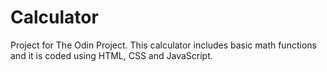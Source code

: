 # Calculator

Project for The Odin Project. This calculator includes basic math functions and it is coded using HTML, CSS and JavaScript.